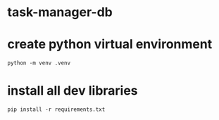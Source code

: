 # task-manager-db

# create python virtual environment
  `python -m venv .venv`
# install all dev libraries
  `pip install -r requirements.txt`